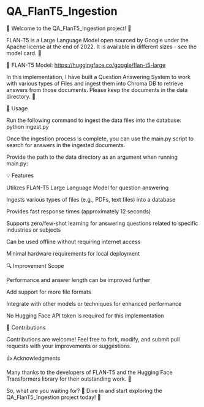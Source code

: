 # QA_FlanT5_Ingestion

👋 Welcome to the QA_FlanT5_Ingestion project! 🤖


FLAN-T5 is a Large Language Model open sourced by Google under the Apache license at the end of 2022. It is available in different sizes - see the model card. 🤖

🔗 FLAN-T5 Model: https://huggingface.co/google/flan-t5-large

In this implementation, I have built a Question Answering System to work with various types of Files and ingest them into Chroma DB to retrieve answers from those documents. Please keep the documents in the data directory. 📂


🚀 Usage

  Run the following command to ingest the data files into the database:
  python ingest.py
  
  Once the ingestion process is complete, you can use the main.py script to search for answers in the ingested documents.
  
  Provide the path to the data directory as an argument when running main.py:


💡 Features

  Utilizes FLAN-T5 Large Language Model for question answering
  
  Ingests various types of files (e.g., PDFs, text files) into a database
  
  Provides fast response times (approximately 12 seconds)
  
  Supports zero/few-shot learning for answering questions related to specific industries or subjects
  
  Can be used offline without requiring internet access
  
  Minimal hardware requirements for local deployment

  
🔍 Improvement Scope

  Performance and answer length can be improved further
  
  Add support for more file formats
  
  Integrate with other models or techniques for enhanced performance
  
  No Hugging Face API token is required for this implementation  

  
🤝 Contributions

  Contributions are welcome! Feel free to fork, modify, and submit pull requests with your improvements or suggestions.


👍 Acknowledgments

  Many thanks to the developers of FLAN-T5 and the Hugging Face Transformers library for their outstanding work. 🙏

 

So, what are you waiting for? 🤔 Dive in and start exploring the QA_FlanT5_Ingestion project today! 🚀
